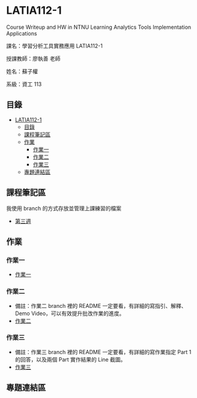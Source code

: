 # LATIA112-1
Course Writeup and HW in NTNU Learning Analytics Tools Implementation Applications

課名：學習分析工具實務應用 LATIA112-1

授課教師：廖執善 老師

姓名：蘇子權

系級：資工 113

## 目錄

- [LATIA112-1](#latia112-1)
  - [目錄](#目錄)
  - [課程筆記區](#課程筆記區)
  - [作業](#作業)
    - [作業一](#作業一)
    - [作業二](#作業二)
    - [作業三](#作業三)
  - [專題連結區](#專題連結區)

## 課程筆記區

我使用 branch 的方式存放並管理上課練習的檔案
- [第三週](https://github.com/KutsunaSubaRya/LATIA112-1/tree/feat/week3-practice)


## 作業


### 作業一
- [作業一](https://github.com/KutsunaSubaRya/LATIA112-1/tree/feat/HW01)

### 作業二
- 備註：作業二 branch 裡的 README 一定要看，有詳細的寫指引、解釋、Demo Video，可以有效提升批改作業的進度。
- [作業二](https://github.com/KutsunaSubaRya/LATIA112-1/tree/feat/HW02)


### 作業三
- 備註：作業三 branch 裡的 README 一定要看，有詳細的寫作業指定 Part 1 的回答，以及兩個 Part 實作結果的 Line 截圖。
- [作業三](https://github.com/KutsunaSubaRya/LATIA112-1/tree/feat/HW03)


## 專題連結區


